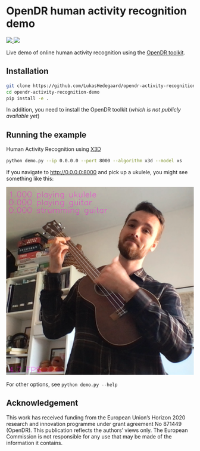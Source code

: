 # OpenDR human activity recognition demo
<div align="left">
  <a href="https://opensource.org/licenses/Apache-2.0">
    <img src="https://img.shields.io/badge/License-Apache%202.0-blue.svg" height="20">
  </a>
  <a href="https://github.com/psf/black">
    <img src="https://img.shields.io/badge/code%20style-black-000000.svg" height="20">
  </a>
</div>

Live demo of online human activity recognition using the [OpenDR toolkit](https://opendr.eu).


## Installation
```bash
git clone https://github.com/LukasHedegaard/opendr-activity-recognition-demo.git
cd opendr-activity-recognition-demo
pip install -e .
```

In addition, you need to install the OpenDR toolkit (_which is not publicly available yet_)


## Running the example
Human Activity Recognition using [X3D](https://openaccess.thecvf.com/content_CVPR_2020/papers/Feichtenhofer_X3D_Expanding_Architectures_for_Efficient_Video_Recognition_CVPR_2020_paper.pdf)
```bash
python demo.py --ip 0.0.0.0 --port 8000 --algorithm x3d --model xs
```

If you navigate to http://0.0.0.0:8000 and pick up a ukulele, you might see something like this:

<img src="activity_recognition/screenshot.png">

For other options, see `python demo.py --help`


## Acknowledgement
This work has received funding from the European Union’s Horizon 2020 research and innovation programme under grant agreement No 871449 (OpenDR). This publication reflects the authors’ views only. The European Commission is not responsible for any use that may be made of the information it contains.
